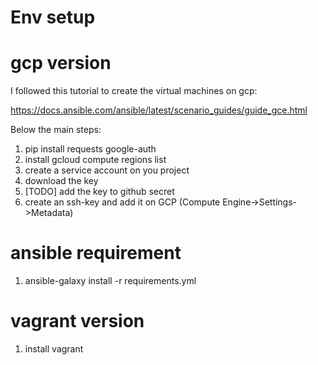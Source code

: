 # Env setup

# gcp version

I followed this tutorial to create the virtual machines on gcp:

https://docs.ansible.com/ansible/latest/scenario_guides/guide_gce.html

Below the main steps:

1. pip install requests google-auth
2. install gcloud compute regions list
3. create a service account on you project
4. download the key 
5. [TODO] add the key to github secret
5. create an ssh-key and add it on GCP (Compute Engine->Settings->Metadata)

# ansible requirement

1. ansible-galaxy install -r requirements.yml


# vagrant version
1. install vagrant